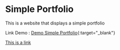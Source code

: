 # Simple Portfolio
 This is a website that displays a simple portfolio

Link Demo :
[Demo Simple Portfolio](https://practice-my-porfolio-simple.netlify.app/){:target="_blank"}


<a href="src/Test.java">This is a link</a>
